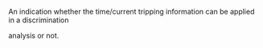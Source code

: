 An indication whether the time/current tripping information can be applied in a discrimination

analysis or not.
